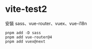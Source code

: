 # vite-test2

安裝 sass、vue-router、vuex、vue-i18n

```
pnpm add -D sass
pnpm add vue-router@4
pnpm add vuex@next
```
